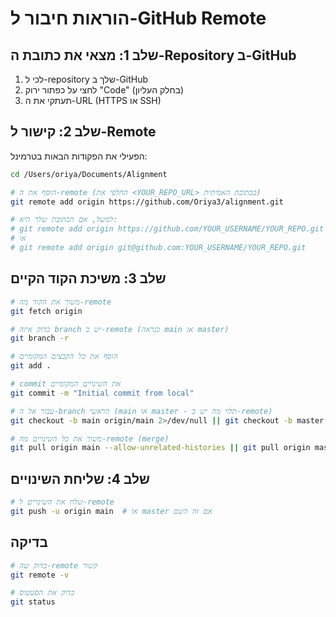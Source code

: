# הוראות חיבור ל-GitHub Remote

## שלב 1: מצאי את כתובת ה-Repository ב-GitHub

1. לכי ל-repository שלך ב-GitHub
2. לחצי על כפתור ירוק "Code" (בחלק העליון)
3. תעתקי את ה-URL (HTTPS או SSH)

## שלב 2: קישור ל-Remote

הפעילי את הפקודות הבאות בטרמינל:

```bash
cd /Users/oriya/Documents/Alignment

# הוסף את ה-remote (החלפי את <YOUR_REPO_URL> בכתובת האמיתית)
git remote add origin https://github.com/Oriya3/alignment.git

# למשל, אם הכתובת שלך היא:
# git remote add origin https://github.com/YOUR_USERNAME/YOUR_REPO.git
# או
# git remote add origin git@github.com:YOUR_USERNAME/YOUR_REPO.git
```

## שלב 3: משיכת הקוד הקיים

```bash
# משוך את הקוד מה-remote
git fetch origin

# בדוק איזה branch יש ב-remote (כנראה main או master)
git branch -r

# הוסף את כל הקבצים המקומיים
git add .

# commit את השינויים המקומיים
git commit -m "Initial commit from local"

# עבור אל ה-branch הראשי (main או master - תלוי מה יש ב-remote)
git checkout -b main origin/main 2>/dev/null || git checkout -b master origin/master 2>/dev/null || git checkout -b main

# משוך את כל השינויים מה-remote (merge)
git pull origin main --allow-unrelated-histories || git pull origin master --allow-unrelated-histories
```

## שלב 4: שליחת השינויים

```bash
# שלח את השינויים ל-remote
git push -u origin main  # או master אם זה השם
```

## בדיקה

```bash
# בדוק שה-remote קשור
git remote -v

# בדוק את הסטטוס
git status
```

